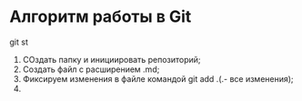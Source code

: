 # Алгоритм работы в Git
git st
1) СОздать папку и инициировать репозиторий;
2) Создать файл с расширением .md;
3) Фиксируем изменения в файле командой git add .(.- все изменения);
4) 